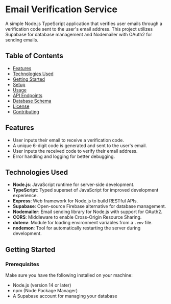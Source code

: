 # Email Verification Service

A simple Node.js TypeScript application that verifies user emails through a verification code sent to the user's email address. This project utilizes Supabase for database management and Nodemailer with OAuth2 for sending emails.

## Table of Contents

- [Features](#features)
- [Technologies Used](#technologies-used)
- [Getting Started](#getting-started)
- [Setup](#setup)
- [Usage](#usage)
- [API Endpoints](#api-endpoints)
- [Database Schema](#database-schema)
- [License](#license)
- [Contributing](#contributing)

## Features

- User inputs their email to receive a verification code.
- A unique 6-digit code is generated and sent to the user's email.
- User inputs the received code to verify their email address.
- Error handling and logging for better debugging.

## Technologies Used

- **Node.js**: JavaScript runtime for server-side development.
- **TypeScript**: Typed superset of JavaScript for improved development experience.
- **Express**: Web framework for Node.js to build RESTful APIs.
- **Supabase**: Open-source Firebase alternative for database management.
- **Nodemailer**: Email sending library for Node.js with support for OAuth2.
- **CORS**: Middleware to enable Cross-Origin Resource Sharing.
- **dotenv**: Module for loading environment variables from a `.env` file.
- **nodemon**: Tool for automatically restarting the server during development.

## Getting Started

### Prerequisites

Make sure you have the following installed on your machine:

- Node.js (version 14 or later)
- npm (Node Package Manager)
- A Supabase account for managing your database


